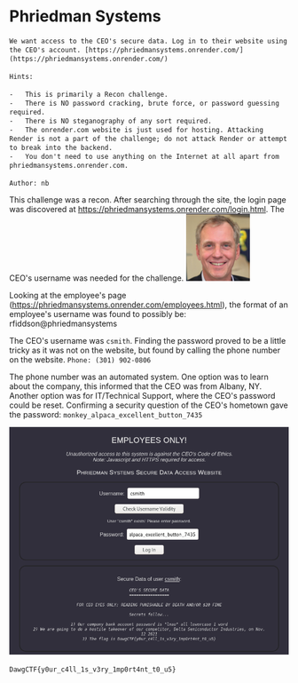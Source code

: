 # Phriedman Systems
```
We want access to the CEO's secure data. Log in to their website using the CEO's account. [https://phriedmansystems.onrender.com/](https://phriedmansystems.onrender.com/)

Hints:

-   This is primarily a Recon challenge.
-   There is NO password cracking, brute force, or password guessing required.
-   There is NO steganography of any sort required.
-   The onrender.com website is just used for hosting. Attacking Render is not a part of the challenge; do not attack Render or attempt to break into the backend.
-   You don't need to use anything on the Internet at all apart from phriedmansystems.onrender.com.

Author: nb
```

This challenge was a recon. After searching through the site, the login page was discovered at https://phriedmansystems.onrender.com/login.html. The CEO's username was needed for the challenge.
![ceo](https://github.com/m4ul3r/CTF-Writeups/blob/main/DawgCTF2021/Pasted%20image%2020210508172959.png)

Looking at the employee's page (https://phriedmansystems.onrender.com/employees.html), the format of an employee's username was found to possibly be: rfiddson@phriedmansystems

The CEO's username was `csmith`. 
Finding the password proved to be a little tricky as it was not on the website, but found by calling the phone number on the website. 
`Phone: (301) 902-0806`

The phone number was an automated system. One option was to learn about the company, this informed that the CEO was from Albany, NY. Another option was for IT/Technical Support, where the CEO's password could be reset. Confirming a security question of the CEO's hometown gave the password: `monkey_alpaca_excellent_button_7435`

![](https://github.com/m4ul3r/CTF-Writeups/blob/main/DawgCTF2021/Pasted%20image%2020210508173733.png)

`DawgCTF{y0ur_c4ll_1s_v3ry_1mp0rt4nt_t0_u5}`
